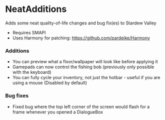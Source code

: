 # NeatAdditions
Adds some neat quality-of-life changes and bug fix(es) to Stardew Valley
- Requires SMAPI
- Uses Harmony for patching: https://github.com/pardeike/Harmony

### Additions
- You can preview what a floor/wallpaper will look like before applying it
- Gamepads can now control the fishing bob (previously only possible with the keyboard)
- You can fully cycle your inventory, not just the hotbar - useful if you are using a mouse (Disabled by default)

### Bug fixes
- Fixed bug where the top left corner of the screen would flash for a frame whenever you opened a DialogueBox
